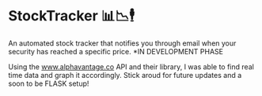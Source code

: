 # StockTracker 📊📉🕴
An automated stock tracker that notifies you through email when your security has reached a specific price. *IN DEVELOPMENT PHASE

Using the www.alphavantage.co API and their library, I was able to find real time data and graph it accordingly. Stick aroud for future updates and a soon to be FLASK setup!


